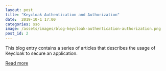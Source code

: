 ```yaml
---
layout: post
title: "Keycloak Authentication and Authorization"
date:  2019-10-1 17:00
categories: sso
image: /assets/images/blog-keycloak-authentication-authorization.png
post_id: 2
---
```

This blog entry contains a series of articles that describes the usage of Keycloak to secure an application.

<a href="https://czetsuya-tech.blogspot.com/2019/10/keycloak-authentication-and.html">Read more</a>